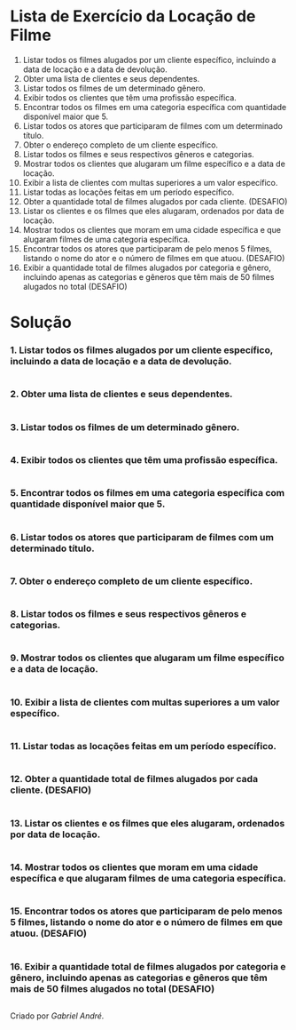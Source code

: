 # Lista de Exercício da Locação de Filme
1. Listar todos os filmes alugados por um cliente específico, incluindo a data de locação e a data de devolução.
2. Obter uma lista de clientes e seus dependentes.
3. Listar todos os filmes de um determinado gênero.
4. Exibir todos os clientes que têm uma profissão específica.
5. Encontrar todos os filmes em uma categoria específica com quantidade disponível maior que 5.
6. Listar todos os atores que participaram de filmes com um determinado título.
7. Obter o endereço completo de um cliente específico.
8. Listar todos os filmes e seus respectivos gêneros e categorias.
9. Mostrar todos os clientes que alugaram um filme específico e a data de locação.
10. Exibir a lista de clientes com multas superiores a um valor específico.
11. Listar todas as locações feitas em um período específico.
12. Obter a quantidade total de filmes alugados por cada cliente. (DESAFIO)
13. Listar os clientes e os filmes que eles alugaram, ordenados por data de locação.
14. Mostrar todos os clientes que moram em uma cidade específica e que alugaram filmes de uma categoria específica.
15. Encontrar todos os atores que participaram de pelo menos 5 filmes, listando o nome do ator e o número de filmes em que atuou. (DESAFIO)
16. Exibir a quantidade total de filmes alugados por categoria e gênero, incluindo apenas as categorias e gêneros que têm mais de 50 filmes alugados no total (DESAFIO)

# Solução
### 1. Listar todos os filmes alugados por um cliente específico, incluindo a data de locação e a data de devolução.
~~~java
~~~
### 2. Obter uma lista de clientes e seus dependentes.
~~~java
~~~
### 3. Listar todos os filmes de um determinado gênero.
~~~java
~~~
### 4. Exibir todos os clientes que têm uma profissão específica. 
~~~java
~~~
### 5. Encontrar todos os filmes em uma categoria específica com quantidade disponível maior que 5.
~~~java
~~~
### 6. Listar todos os atores que participaram de filmes com um determinado título.
~~~java
~~~
### 7. Obter o endereço completo de um cliente específico.
~~~java
~~~
### 8. Listar todos os filmes e seus respectivos gêneros e categorias.
~~~java
~~~
### 9. Mostrar todos os clientes que alugaram um filme específico e a data de locação.
~~~java
~~~
### 10. Exibir a lista de clientes com multas superiores a um valor específico.
~~~java
~~~
### 11. Listar todas as locações feitas em um período específico.
~~~java
~~~
### 12. Obter a quantidade total de filmes alugados por cada cliente. (DESAFIO)
~~~java
~~~
### 13. Listar os clientes e os filmes que eles alugaram, ordenados por data de locação.
~~~java
~~~
### 14. Mostrar todos os clientes que moram em uma cidade específica e que alugaram filmes de uma categoria específica.
~~~java
~~~
### 15. Encontrar todos os atores que participaram de pelo menos 5 filmes, listando o nome do ator e o número de filmes em que atuou. (DESAFIO)
~~~java
~~~
### 16. Exibir a quantidade total de filmes alugados por categoria e gênero, incluindo apenas as categorias e gêneros que têm mais de 50 filmes alugados no total (DESAFIO)
~~~java
~~~

Criado por _Gabriel André._
